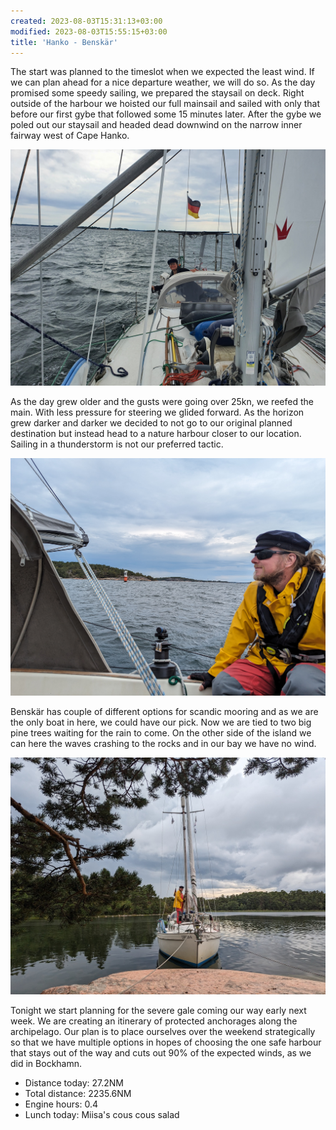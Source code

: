 ```yaml
---
created: 2023-08-03T15:31:13+03:00
modified: 2023-08-03T15:55:15+03:00
title: 'Hanko - Benskär'
---
```


The start was planned to the timeslot when we expected the least wind. If we can plan ahead for a nice departure weather, we will do so. As the day promised some speedy sailing, we prepared the staysail on deck. Right outside of the harbour we hoisted our full mainsail and sailed with only that before our first gybe that followed some 15 minutes later. After the gybe we poled out our staysail and headed dead downwind on the narrow inner fairway west of Cape Hanko.

![Image](../2023/713f4b6443cbcf1d885e5e7df79d0e0a.jpg) 

As the day grew older and the gusts were going over 25kn, we reefed the main. With less pressure for steering we glided forward. As the horizon grew darker and darker we decided to not go to our original planned destination but instead head to a nature harbour closer to our location. Sailing in a thunderstorm is not our preferred tactic. 

![Image](../2023/2e2201624a5c5ccaefc71e560a006148.jpg) 

Benskär has couple of different options for scandic mooring and as we are the only boat in here, we could have our pick. Now we are tied to two big pine trees waiting for the rain to come. On the other side of the island we can here the waves crashing to the rocks and in our bay we have no wind. 

![Image](../2023/61fe586b6ecfd5e19c83f980e1e7c355.jpg) 

Tonight we start planning for the severe gale coming our way early next week. We are creating an itinerary of protected anchorages along the archipelago. Our plan is to place ourselves over the weekend strategically so that we have multiple options in hopes of choosing the one safe harbour that stays out of the way and cuts out 90% of the expected winds, as we did in Bockhamn.

* Distance today: 27.2NM
* Total distance: 2235.6NM
* Engine hours: 0.4
* Lunch today: Miisa's cous cous salad
